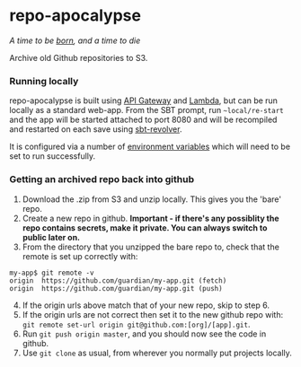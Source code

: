 # repo-apocalypse

_A time to be [born](https://github.com/guardian/repo-genesis), and a time to die_

Archive old Github repositories to S3.

### Running locally

repo-apocalypse is built using [API Gateway](https://aws.amazon.com/api-gateway/) 
and [Lambda](https://aws.amazon.com/lambda/), but can be run locally as a standard 
web-app. From the SBT prompt, run `~local/re-start` and the app will be started 
attached to port 8080 and will be recompiled and restarted on each save using 
[sbt-revolver](https://github.com/spray/sbt-revolver).

It is configured via a number of [environment variables](https://github.com/guardian/repo-apocalypse/blob/master/src/main/scala/com/gu/repoapocalypse/Env.scala)
which will need to be set to run successfully.

### Getting an archived repo back into github
1. Download the .zip from S3 and unzip locally. This gives you the 'bare' repo.
2. Create a new repo in github. **Important - if there's any possiblity the repo contains secrets, make it private. You can always switch to public later on.**
3. From the directory that you unzipped the bare repo to, check that the remote is set up correctly with:
```
my-app$ git remote -v
origin	https://github.com/guardian/my-app.git (fetch)
origin	https://github.com/guardian/my-app.git (push)
```
4. If the origin urls above match that of your new repo, skip to step 6.
5. If the origin urls are not correct then set it to the new github repo with: `git remote set-url origin git@github.com:[org]/[app].git`.
6. Run `git push origin master`, and you should now see the code in github.
7. Use `git clone` as usual, from wherever you normally put projects locally.

